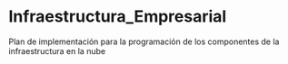 # Infraestructura_Empresarial
Plan de implementación para la programación de los componentes de la infraestructura en la nube
